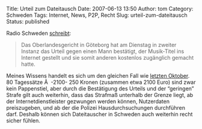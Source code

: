 Title: Urteil zum Dateitausch
Date: 2007-06-13 13:50
Author: tom
Category: Schweden
Tags: Internet, News, P2P, Recht
Slug: urteil-zum-dateitausch
Status: published

Radio Schweden
[schreibt](http://www.sr.se/cgi-bin/International/nyhetssidor/artikel.asp?ProgramID=2108&Nyheter=&format=1&artikel=1421202):

> Das Oberlandesgericht in Göteborg hat am Dienstag in zweiter Instanz
> das Urteil gegen einen Mann bestätigt, der Musik-Titel ins Internet
> gestellt und sie somit anderen kostenlos zugänglich gemacht hatte.

Meines Wissens handelt es sich um den gleichen Fall wie [letzten
Oktober](http://www.fiket.de/2006/10/18/verurteilung-wegen-musiktauschens/).
80 Tagessätze Ã  -2100- 250 Kronen (zusammen etwa 2100 Euro) sind zwar
kein Pappenstiel, aber durch die Bestätigung des Urteils und der
“geringen” Strafe gilt auch weiterhin, dass das Strafmaß unterhalb der
Grenze liegt, ab der Internetdienstleister gezwungen werden können,
Nutzerdaten preiszugeben, und ab der die Polizei Hausdurchsuchungen
durchführen darf. Deshalb können sich Dateitauscher in Schweden auch
weiterhin recht sicher fühlen.

